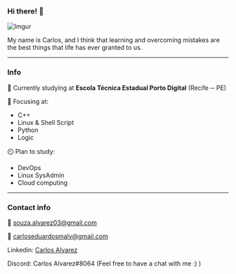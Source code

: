 ### Hi there! :wave:

![Imgur](https://i.imgur.com/Lxifo4a.png)

My name is Carlos, and I think that learning and overcoming mistakes are the best things that life has ever granted to us.

---

### Info

:school: Currently studying at **Escola Técnica Estadual Porto Digital** (Recife ─ PE)

:book: Focusing at:

- C++
- Linux & Shell Script
- Python
- Logic

:timer_clock: Plan to study:

- DevOps
- Linux SysAdmin
- Cloud computing

---

### Contact info

:e-mail: souza.alvarez03@gmail.com

:e-mail: carloseduardosmalv@gmail.com

Linkedin: <a href="https://linkedin.com/in/carlos-souza-alvarez" target="_blank">Carlos Alvarez</a>

Discord: Carlos Alvarez#8064 (Feel free to have a chat with me :) )

